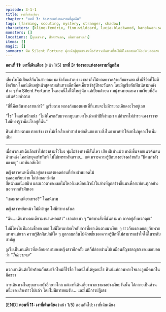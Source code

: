 ```yaml
---
episode: 3-1-1
title: เงาที่เดินเคียง
chapter: "บทที่ 3: ร่องรอยแห่งสงครามที่ถูกลืม"
tags: [farming, scouting, mystery, stranger, shadow]
characters: [kline-fendrix, finn-wildcard, lucia-blackwood, kanokwan-sarisa]
monsters: []
locations: [หุบเขาเงา, ป่าตะวันตก, เส้นทางสายเก่า]
items: []
magic: []
summary: ทีม Silent Fortune มุ่งหน้าสู่หุบเขาเงาเพื่อสำรวจเส้นทางที่ยังไม่มีใครกลับมาได้อย่างปลอดภัย และได้พบกับเงาที่ไม่ควรมีตัวตน
---
```


 
**ตอนที่ 11: เงาที่เดินเคียง**  (หน้า 1/5)
**บทที่ 3: ร่องรอยแห่งสงครามที่ถูกลืม**

---

เสียงใบไม้เสียดสีกันในสายลมยามเช้าดังแผ่วเบา เงาของกิ่งไม้ทอดยาวคล้ายกับแขนของสิ่งมีชีวิตที่ไม่มีชื่อเรียก ไคลน์เดินอยู่หน้าสุดตามเส้นทางเล็กที่คดเคี้ยวเข้าสู่ป่าตะวันตก โดยมีลูเซียกับฟินน์ตามหลังห่าง ๆ ทีม Silent Fortune ในตอนนี้ไม่ได้ใหญ่นัก แต่เปี่ยมด้วยความมุ่งหมายและความเงียบที่อัดแน่นด้วยคำถาม

“ที่นี่คือเส้นทางสายเก่า?” ลูเซียถาม พลางก้มมองแผนที่ที่แทบจะไม่มีรายละเอียดอะไรอยู่เลย

“ใช่” ไคลน์พยักหน้า “ไม่มีใครกลับมาจากหุบเขาเงาในช่วงห้าปีที่ผ่านมา แต่ถ้าเราไม่สำรวจเอง เราจะไม่มีทางรู้ว่ามีอะไรอยู่ที่นั่น”

ฟินน์ปรายตามองรอบข้าง เขาไม่เชื่อเรื่องคำสาป แต่กลิ่นของบางสิ่งในอากาศทำให้เขาไม่พูดอะไรเพิ่มเติม

---

เมื่อพวกเขาเดินลึกเข้าไปกว่าสามชั่วโมง พุ่มไม้ข้างทางก็สั่นไหว เสียงฝีเท้าแผ่วเบาดังขึ้นจากแนวต้นสนด้านหลัง ไคลน์หยุดเท้าทันที ไม่ใช่เพราะอันตราย... แต่เพราะความรู้สึกบางอย่างคล้ายกับ “มีคนกำลังมองอยู่” เขาหันกลับไป

หญิงสาวคนหนึ่งยืนอยู่กลางแสงแดดอ่อนที่ส่องผ่านยอดไม้  
ชุดคลุมเรียบง่าย ไม่บ่งบอกสังกัด  
สีหน้าเธอนิ่งสนิท และแววตาของเธอไม่ไหวติงเหมือนผิวน้ำในอ่างที่ถูกสร้างขึ้นมาเพื่อสะท้อนทุกอย่างนอกจากตัวมันเอง

“เธอมาคนเดียวเหรอ?” ไคลน์ถาม

หญิงสาวพยักหน้า ไม่มีคำพูด ไม่มีท่าทางลังเล

“ฉัน...เดินทางคนเดียวมานานพอแล้ว” เธอเอ่ยเบา ๆ “แต่บางสิ่งที่ฉันตามหา อาจอยู่กับพวกคุณ”

ไม่มีใครในทีมถามชื่อของเธอ ไม่มีใครแปลกใจกับการที่เธอเดินตามมาเงียบ ๆ ราวกับเธอเคยอยู่กับพวกเขามาแต่แรก ความรู้สึกผิดปกติใด ๆ ถูกกลบกลืนไปด้วยชั้นของความรู้สึกที่ไม่สามารถเข้าใจได้ในระดับสามัญ

ลูเซียเป็นคนเดียวที่เหลือบตามามองหญิงสาวอีกครั้ง แต่ก็ปล่อยผ่านไปเหมือนสัญชาตญาณของเธอบอกว่า *“ไม่ควรถาม”*

---

พวกเขาเดินต่อไปพร้อมกับสมาชิกใหม่ที่ไร้ชื่อ ไคลน์ไม่ได้พูดอะไร ฟินน์แค่ถอนหายใจและลูบมีดพกในมือขวา

การเดินทางในหุบเขาเงายังอีกยาวไกล แต่เงาที่เดินเคียงพวกเขามาอย่างเงียบงันนั้น ได้กลายเป็นส่วนหนึ่งของเรื่องราวไปแล้ว โดยไม่มีการยอมรับ... และไม่มีการปฏิเสธ

---

[END] **ตอนที่ 11: เงาที่เดินเคียง** (หน้า 1/5)
ตอนถัดไป: เงาที่เดินเคียง
